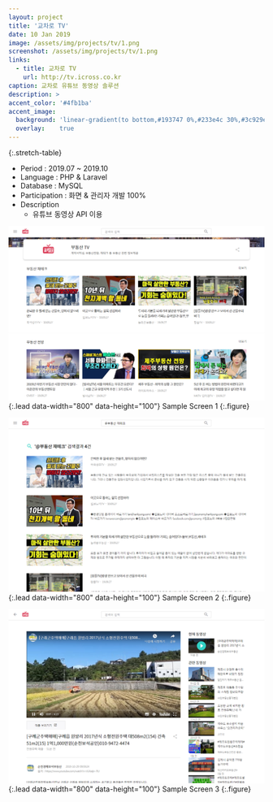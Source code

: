 ```yaml
---
layout: project
title: '교차로 TV'
date: 10 Jan 2019
image: /assets/img/projects/tv/1.png
screenshot: /assets/img/projects/tv/1.png
links:
  - title: 교차로 TV
    url: http://tv.icross.co.kr
caption: 교차로 유튜브 동영상 솔루션
description: >
accent_color: '#4fb1ba'
accent_image:
  background: 'linear-gradient(to bottom,#193747 0%,#233e4c 30%,#3c929e 50%,#d5d5d4 70%,#cdccc8 100%)'
  overlay:    true
---
```


{:.stretch-table}

* Period : 2019.07 ~ 2019.10
* Language : PHP & Laravel
* Database : MySQL
* Participation : 화면 & 관리자 개발 100%
* Description
  * 유튜브 동영상 API 이용

![Full-width image](/assets/img/projects/tv/2.png){:.lead data-width="800" data-height="100"}
Sample Screen 1
{:.figure}

![Full-width image](/assets/img/projects/tv/3.png){:.lead data-width="800" data-height="100"}
Sample Screen 2
{:.figure}

![Full-width image](/assets/img/projects/tv/4.png){:.lead data-width="800" data-height="100"}
Sample Screen 3
{:.figure}


